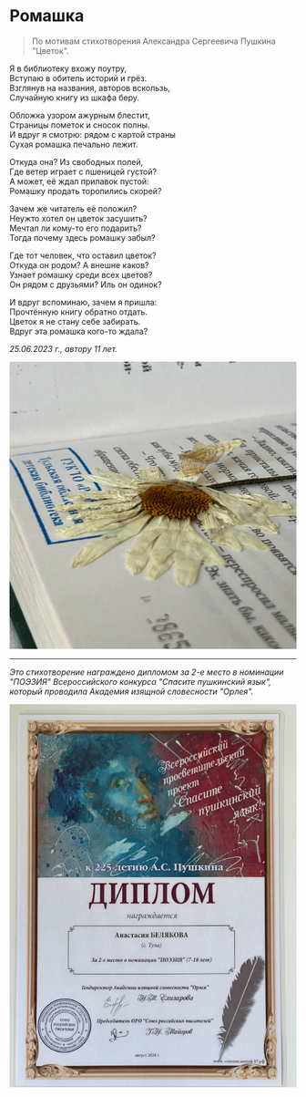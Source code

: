 # Ромашка

> По мотивам стихотворения Александра Сергеевича Пушкина "Цветок".

Я в библиотеку вхожу поутру,  
Вступаю в обитель историй и грёз.  
Взглянув на названия, авторов вскользь,  
Случайную книгу из шкафа беру.

Обложка узором ажурным блестит,  
Страницы пометок и сносок полны.  
И вдруг я смотрю: рядом с картой страны  
Сухая ромашка печально лежит.

Откуда она? Из свободных полей,  
Где ветер играет с пшеницей густой?  
А может, её ждал прилавок пустой:  
Ромашку продать торопились скорей?

Зачем же читатель её положил?  
Неужто хотел он цветок засушить?  
Мечтал ли кому-то его подарить?  
Тогда почему здесь ромашку забыл?

Где тот человек, что оставил цветок?  
Откуда он родом? А внешне каков?  
Узнает ромашку среди всех цветов?  
Он рядом с друзьями? Иль он одинок?

И вдруг вспоминаю, зачем я пришла:  
Прочтённую книгу обратно отдать.  
Цветок я не стану себе забирать.  
Вдруг эта ромашка кого-то ждала?

*25.06.2023 г., автору 11 лет.*

![Ромашка](../images/chamomile.jpg)

---

*Это стихотворение награждено дипломом за 2-е место в номинации "ПОЭЗИЯ" Всероссийского конкурса "Спасите пушкинский язык", который проводила Академия изящной словесности "Орлея".*

![Диплом "Спасите пушкинский язык"](../images/achievements/diplom-pushkin-language.jpg)
